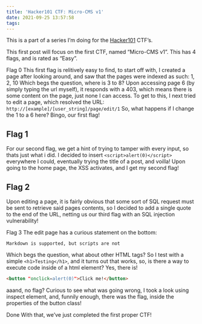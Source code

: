 ```yaml
---
title: 'Hacker101 CTF: Micro-CMS v1'
date: 2021-09-25 13:57:58
tags:
---
```

This is a part of a series I’m doing for the [Hacker101](https://www.hacker101.com/) CTF’s.

This first post will focus on the first CTF, named “Micro-CMS v1”. This has 4 flags, and is rated as “Easy”.

Flag 0
This first flag is relitively easy to find, to start off with, I created a page after looking around, and saw that the pages were indexed as such:
1, 2, 10
Which begs the question, where is 3 to 8?
Upon accessing page 6 (by simply typing the url myself), it responds with a 403, which means there is some content on the page, just none I can access. To get to this, I next tried to edit a page, which resolved the URL:
`http://[example]/[user_string]/page/edit/1`
So, what happens if I change the 1 to a 6 here?
Bingo, our first flag!

## Flag 1
For our second flag, we get a hint of trying to tamper with every input, so thats just what i did. I decided to insert `<script>alert(0)</script>` everywhere I could, eventually trying the title of a post, and voilla! Upon going to the home page, the XSS activates, and I get my second flag!

## Flag 2
Upon editing a page, it is fairly obvious that some sort of SQL request must be sent to retrieve said pages contents, so I decided to add a single quote to the end of the URL, netting us our third flag with an SQL injection vulnerability!

Flag 3
The edit page has a curious statement on the bottom:

```plaintext
Markdown is supported, but scripts are not
```
Which begs the question, what about other HTML tags?
So I test with a simple `<h1>Testing</h1>`, and it turns out that works, so, is there a way to execute code inside of a html element? Yes, there is!
```html
<button "onclick=alert(0)">Click me!</button>
```
aaand, no flag? Curious to see what was going wrong, I took a look using inspect element, and, funnily enough, there was the flag, inside the properties of the button class!

Done
With that, we’ve just completed the first proper CTF!
